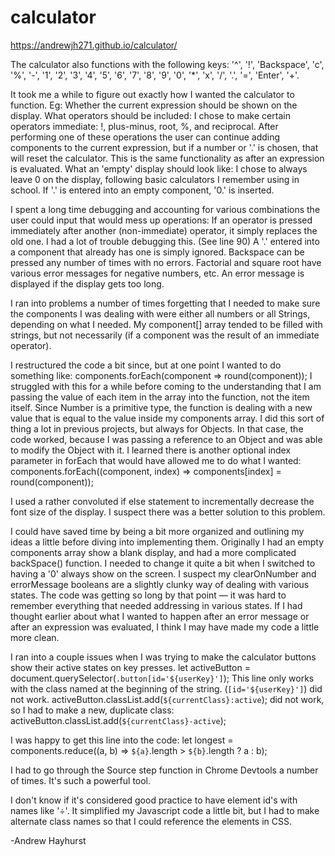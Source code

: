 # calculator
https://andrewjh271.github.io/calculator/

The calculator also functions with the following keys: '^', '!', 'Backspace', 'c', '%', '-', '1', '2', '3', '4', '5',
 '6', '7', '8', '9', '0', '*', 'x', '/', '.', '=', 'Enter', '+'.

It took me a while to figure out exactly how I wanted the calculator to function. Eg:
  Whether the current expression should be shown on the display.
  What operators should be included:
  I chose to make certain operators immediate: !, plus-minus, root, %, and reciprocal. After performing one of these operations the user can continue adding components to the current expression, but if a number or '.' is chosen, that will reset the calculator. This is the same functionality as after an expression is evaluated.
  What an 'empty' display should look like: I chose to always leave 0 on the display, following basic calculators I remember using in school.
  If '.' is entered into an empty component, '0.' is inserted.

I spent a long time debugging and accounting for various combinations the user could input that would mess up operations:
  If an operator is pressed immediately after another (non-immediate) operator, it simply replaces the old one. I had a lot of trouble debugging this. (See line 90)
  A '.' entered into a component that already has one is simply ignored.
  Backspace can be pressed any number of times with no errors.
  Factorial and square root have various error messages for negative numbers, etc.
  An error message is displayed if the display gets too long.

I ran into problems a number of times forgetting that I needed to make sure the components I was dealing with were either all numbers or all Strings, depending on what I needed. My component[] array tended to be filled with strings, but not necessarily (if a component was the result of an immediate operator).

I restructured the code a bit since, but at one point I wanted to do something like:
components.forEach(component => round(component));
I struggled with this for a while before coming to the understanding that I am passing the value of each item in the array into the function, not the item itself. Since Number is a primitive type, the function is dealing with a new value that is equal to the value inside my components array. I did this sort of thing a lot in previous projects, but always for Objects. In that case, the code worked, because I was passing a reference to an Object and was able to modify the Object with it. I learned there is another optional index parameter in forEach that would have allowed me to do what I wanted:
components.forEach((component, index) => components[index] = round(component));

I used a rather convoluted if else statement to incrementally decrease the font size of the display. I suspect there was a better solution to this problem.

I could have saved time by being a bit more organized and outlining my ideas a little before diving into implementing them. Originally I had an empty components array show a blank display, and had a more complicated backSpace() function. I needed to change it quite a bit when I switched to having a '0' always show on the screen. I suspect my clearOnNumber and errorMessage booleans are a slightly clunky way of dealing with various states. The code was getting so long by that point — it was hard to remember everything that needed addressing in various states. If I had thought earlier about what I wanted to happen after an error message or after an expression was evaluated, I think I may have made my code a little more clean.

I ran into a couple issues when I was trying to make the calculator buttons show their active states on key presses.
let activeButton = document.querySelector(`.button[id='${userKey}']`);
This line only works with the class named at the beginning of the string. (`[id='${userKey}']`) did not work.
activeButton.classList.add(`${currentClass}:active`); did not work, so I had to make a new, duplicate class:
activeButton.classList.add(`${currentClass}-active`);

I was happy to get this line into the code:
let longest = components.reduce((a, b) => `${a}`.length > `${b}`.length ? a : b);

I had to go through the Source step function in Chrome Devtools a number of times. It's such a powerful tool.

I don't know if it's considered good practice to have element id's with names like '÷'. It simplified my Javascript code a little bit, but I had to make alternate class names so that I could reference the elements in CSS.

-Andrew Hayhurst
